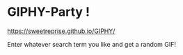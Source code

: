 # GIPHY-Party !

https://sweetreprise.github.io/GIPHY/

Enter whatever search term you like and get a random GIF!

